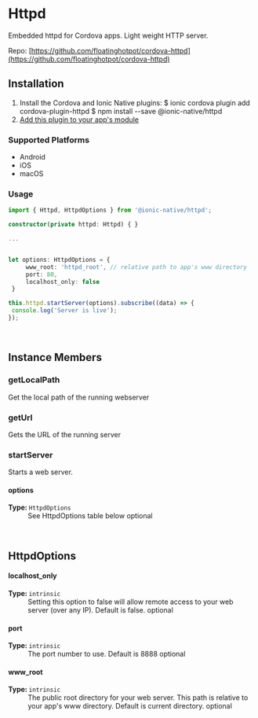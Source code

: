 # Httpd 


Embedded httpd for Cordova apps. Light weight HTTP server.

Repo: [https://github.com/floatinghotpot/cordova-httpd](https://github.com/floatinghotpot/cordova-httpd)



## Installation 

<ol>
<li>Install the Cordova and Ionic Native plugins:
<code-block language="shell">$ ionic cordova plugin add cordova-plugin-httpd
$ npm install --save @ionic-native/httpd
</code-block>
</li>
<li><a href="/docs/native/#Add_Plugins_to_Your_App_Module">Add this plugin to your app's module</a></li>
</ol>



### Supported Platforms

* Android
* iOS
* macOS




### Usage


```typescript
import { Httpd, HttpdOptions } from '@ionic-native/httpd';

constructor(private httpd: Httpd) { }

...


let options: HttpdOptions = {
     www_root: 'httpd_root', // relative path to app's www directory
     port: 80,
     localhost_only: false
 }

this.httpd.startServer(options).subscribe((data) => {
 console.log('Server is live');
});

```



<p><br></p>

## Instance Members

### getLocalPath

Get the local path of the running webserver

### getUrl

Gets the URL of the running server

### startServer

Starts a web server.

<dl>
<dt><h4>options</h4><strong>Type: </strong><code>HttpdOptions</code></dt>
<dd>See HttpdOptions table below <span class="tag">optional</span></dd>
</dl>

<p><br></p>

## HttpdOptions

<dl>
<dt><h4>localhost_only</h4><strong>Type: </strong><code>intrinsic</code></dt>
<dd>Setting this option to false will allow remote access to your web server (over any IP).
Default is false. <span class="tag">optional</span></dd><dt><h4>port</h4><strong>Type: </strong><code>intrinsic</code></dt>
<dd>The port number to use.
Default is 8888 <span class="tag">optional</span></dd><dt><h4>www_root</h4><strong>Type: </strong><code>intrinsic</code></dt>
<dd>The public root directory for your web server. This path is relative to your app's www directory.
Default is current directory. <span class="tag">optional</span></dd>
</dl>


